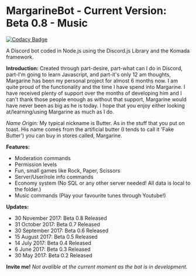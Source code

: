 # MargarineBot - Current Version: Beta 0.8 - Music
[![Codacy Badge](https://api.codacy.com/project/badge/Grade/f0cfd83063a4469b8e40bcc824c2600d)](https://www.codacy.com/app/Butterstroke/MargarineBot?utm_source=github.com&amp;utm_medium=referral&amp;utm_content=Butterstroke/MargarineBot&amp;utm_campaign=Badge_Grade)

A Discord bot coded in Node.js using the Discord.js Library and the Komada framework.

<b>Introduction:</b>
Created through part-desire, part-what can I do in Discord, part-I'm going to learn Javascript, and part-it's only 12 am thoughts, Margarine has been my personal project for almost 6 months now. I am quite proud of the functionality and the time I have spend into Margarine. I have received plenty of support over the months of developing him and I can't thank those people enough as without that support, Margarine would have never been as big as he is today. I hope that you enjoy either looking at/learning/using Margarine as much as I do.

*Name Origin:* My typical nickname is Butter. As in the stuff that you put on toast. His name comes from the artificial butter (I tends to call it 'Fake Butter') you can buy in stores called, Margarine.
     

<b>Features:</b>
- Moderation commands
- Permission levels
- Fun, small games like Rock, Paper, Scissors
- Server/User/role info commands
- Economy system (No SQL or any other server needed! All data is local to the folder.)
- Music commands (Play your favourite tunes through Youtube!)

<b>Updates:</b>
- 30 November 2017: Beta 0.8 Released
- 31 October 2017: Beta 0.7 Released
- 30 September 2017: Beta 0.6 Released
- 15 August 2017: Beta 0.5 Released
- 14 July 2017: Beta 0.4 Released
- 6 June 2017: Beta 0.3 Released
- 30 May 2017: Beta 0.2 Released

<b>Invite me!</b>
<i>Not avalible at the current moment as the bot is in development.</i>

